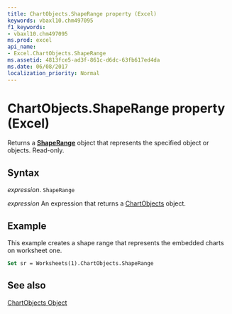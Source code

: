 ```yaml
---
title: ChartObjects.ShapeRange property (Excel)
keywords: vbaxl10.chm497095
f1_keywords:
- vbaxl10.chm497095
ms.prod: excel
api_name:
- Excel.ChartObjects.ShapeRange
ms.assetid: 4813fce5-ad3f-861c-d6dc-63fb617ed4da
ms.date: 06/08/2017
localization_priority: Normal
---
```



# ChartObjects.ShapeRange property (Excel)

Returns a  **[ShapeRange](Excel.ShapeRange.md)** object that represents the specified object or objects. Read-only.


## Syntax

_expression_. `ShapeRange`

 _expression_ An expression that returns a [ChartObjects](Excel.ChartObjects.md) object.


## Example

This example creates a shape range that represents the embedded charts on worksheet one.


```vb
Set sr = Worksheets(1).ChartObjects.ShapeRange
```


## See also


[ChartObjects Object](Excel.ChartObjects.md)


